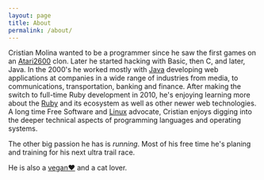 ```yaml
---
layout: page
title: About
permalink: /about/
---
```


Cristian Molina wanted to be a programmer since he saw the first games on an [Atari2600](https://en.wikipedia.org/wiki/Atari_2600) clon. Later he started hacking with Basic, then C, and later, Java. In the 2000's he worked mostly with [Java](https://en.wikipedia.org/wiki/Java_(programming_language)) developing web applications at companies in a wide range of industries from media, to communications, transportation, banking and finance. After making the switch to full-time Ruby development in 2010, he's enjoying learning more about the [Ruby](https://en.wikipedia.org/wiki/Ruby_(programming_language)) and its ecosystem as well as other newer web technologies. A long time Free Software and [Linux](https://en.wikipedia.org/wiki/Linux) advocate, Cristian enjoys digging into the deeper technical aspects of programming languages and operating systems.

The other big passion he has is _running_. Most of his free time he's planing and training for his next ultra trail race.

He is also a [vegan♥](https://en.wikipedia.org/wiki/Veganism) and a cat lover<i class="nes-icon is-small heart"></i>.
